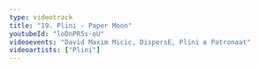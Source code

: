 ```yaml
---
type: videotrack
title: "19. Plini - Paper Moon"
youtubeId: "loDnPR5s-oU"
videoevents: "David Maxim Micic, DispersE, Plini в Patronaat"
videoartists: ["Plini"]
---
```

